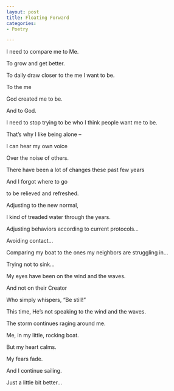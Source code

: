 ```yaml
---
layout: post
title: Floating Forward
categories:
- Poetry

---
```

I need to compare me to Me.

To grow and get better.

To daily draw closer to the me I want to be.

To the me

God created me to be.

And to God.

I need to stop trying to be who I think people want me to be.

That’s why I like being alone –

I can hear my own voice

Over the noise of others.

There have been a lot of changes these past few years

And I forgot where to go

to be relieved and refreshed.

Adjusting to the new normal,

I kind of treaded water through the years.

Adjusting behaviors according to current protocols…

Avoiding contact…

Comparing my boat to the ones my neighbors are struggling in…

Trying not to sink…

My eyes have been on the wind and the waves.

And not on their Creator

Who simply whispers, “Be still!”

This time, He’s not speaking to the wind and the waves.

The storm continues raging around me.

Me, in my little, rocking boat.

But my heart calms.

My fears fade.

And I continue sailing.

Just a little bit better…